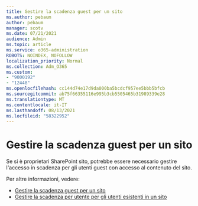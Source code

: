 ```yaml
---
title: Gestire la scadenza guest per un sito
ms.author: pebaum
author: pebaum
manager: scotv
ms.date: 07/21/2021
audience: Admin
ms.topic: article
ms.service: o365-administration
ROBOTS: NOINDEX, NOFOLLOW
localization_priority: Normal
ms.collection: Adm_O365
ms.custom:
- "9000192"
- "12448"
ms.openlocfilehash: cc144d74e17d9da000ba5bcdcf957ee5bbb5bfcb
ms.sourcegitcommit: ab75f66355116e995b3cb5505465b31989339e28
ms.translationtype: MT
ms.contentlocale: it-IT
ms.lasthandoff: 08/13/2021
ms.locfileid: "58322952"
---
```

# <a name="manage-guest-expiration-for-a-site"></a>Gestire la scadenza guest per un sito

Se si è proprietari SharePoint sito, potrebbe essere necessario gestire l'accesso in scadenza per gli utenti guest con accesso al contenuto del sito.

Per altre informazioni, vedere:

- [Gestire la scadenza guest per un sito](https://support.microsoft.com/office/manage-guest-expiration-for-a-site-25bee24f-42ad-4ee8-8402-4186eed74dea)
- [Gestire la scadenza per utente per gli utenti esistenti in un sito](https://docs.microsoft.com/sharepoint/dev/solution-guidance/manage-user-sharing-expiration)